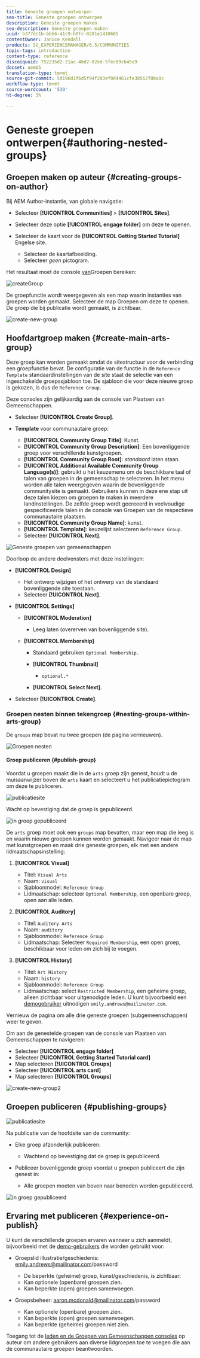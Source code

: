 ```yaml
---
title: Geneste groepen ontwerpen
seo-title: Geneste groepen ontwerpen
description: Geneste groepen maken
seo-description: Geneste groepen maken
uuid: b377dc1b-bbb6-41c9-b0fc-8281e1410685
contentOwner: Janice Kendall
products: SG_EXPERIENCEMANAGER/6.5/COMMUNITIES
topic-tags: introduction
content-type: reference
discoiquuid: 752235d2-21ac-46d2-82ed-5fec09c645e9
docset: aem65
translation-type: tm+mt
source-git-commit: 5d196d1f6d5f94f2d3ef0d4461cfe38562f8ba8c
workflow-type: tm+mt
source-wordcount: '539'
ht-degree: 3%

---
```



# Geneste groepen ontwerpen{#authoring-nested-groups}

## Groepen maken op auteur {#creating-groups-on-author}

Bij AEM Author-instantie, van globale navigatie:

* Selecteer **[!UICONTROL Communities]** > **[!UICONTROL Sites]**.
* Selecteer deze optie **[!UICONTROL engage folder]** om deze te openen.
* Selecteer de kaart voor de **[!UICONTROL Getting Started Tutorial]** Engelse site.

   * Selecteer de kaartafbeelding.
   * Selecteer *geen* pictogram.

Het resultaat moet de console [van](/help/communities/groups.md)Groepen bereiken:

![createGroup](assets/create-group.png)

De groepfunctie wordt weergegeven als een map waarin instanties van groepen worden gemaakt. Selecteer de map Groepen om deze te openen. De groep die bij publicatie wordt gemaakt, is zichtbaar.

![create-new-group](assets/create-new-group.png)

## Hoofdartgroep maken {#create-main-arts-group}

Deze groep kan worden gemaakt omdat de sitestructuur voor de verbinding een groepfunctie bevat. De configuratie van de functie in de `Reference Template` standaardinstellingen van de site staat de selectie van een ingeschakelde groepssjabloon toe. De sjabloon die voor deze nieuwe groep is gekozen, is dus de `Reference Group`.

Deze consoles zijn gelijkaardig aan de console van Plaatsen van Gemeenschappen.

* Selecteer **[!UICONTROL Create Group]**.

* **Template** voor communautaire groep:

   * **[!UICONTROL Community Group Title]**: Kunst.
   * **[!UICONTROL Community Group Description]**: Een bovenliggende groep voor verschillende kunstgroepen.
   * **[!UICONTROL Community Group Root]**: *standaard* laten staan.
   * **[!UICONTROL Additional Available Community Group Language(s)]**: gebruikt u het keuzemenu om de beschikbare taal of talen van groepen in de gemeenschap te selecteren. In het menu worden alle talen weergegeven waarin de bovenliggende communitysite is gemaakt. Gebruikers kunnen in deze ene stap uit deze talen kiezen om groepen te maken in meerdere landinstellingen. De zelfde groep wordt gecreeerd in veelvoudige gespecificeerde talen in de console van Groepen van de respectieve communautaire plaatsen.
   * **[!UICONTROL Community Group Name]**: kunst.
   * **[!UICONTROL Template]**: keuzelijst selecteren `Reference Group.`
   * Selecteer **[!UICONTROL Next]**.

![Geneste groepen van gemeenschappen](assets/parent-to-nestedgroup.png)

Doorloop de andere deelvensters met deze instellingen:

* **[!UICONTROL Design]**

   * Het ontwerp wijzigen of het ontwerp van de standaard bovenliggende site toestaan.
   * Selecteer **[!UICONTROL Next]**.

* **[!UICONTROL Settings]**

   * **[!UICONTROL Moderation]**

      * Leeg laten (overerven van bovenliggende site).
   * **[!UICONTROL Membership]**

      * Standaard gebruiken `Optional Membership.`

      * **[!UICONTROL Thumbnail]**
         * `optional.*`
      * **[!UICONTROL Select Next]**.



* Selecteer **[!UICONTROL Create]**.

### Groepen nesten binnen tekengroep {#nesting-groups-within-arts-group}

De `groups` map bevat nu twee groepen (de pagina vernieuwen).

![Groepen nesten](assets/create-community-group.png)

#### Groep publiceren {#publish-group}

Voordat u groepen maakt die in de `arts` groep zijn genest, houdt u de muisaanwijzer boven de `arts` kaart en selecteert u het publicatiepictogram om deze te publiceren.

![publicatiesite](assets/publish-site.png)

Wacht op bevestiging dat de groep is gepubliceerd.

![in groep gepubliceerd](assets/group-published.png)

De `arts` groep moet ook een `groups` map bevatten, maar een map die leeg is en waarin nieuwe groepen kunnen worden gemaakt. Navigeer naar de map met kunstgroepen en maak drie geneste groepen, elk met een andere lidmaatschapsinstelling:

1. **[!UICONTROL Visual]**

   * Titel: `Visual Arts`
   * Naam: `visual`
   * Sjabloonmodel: `Reference Group`
   * Lidmaatschap: selecteer `Optional Membership`, een openbare groep, open aan alle leden.

1. **[!UICONTROL Auditory]**

   * Titel: `Auditory Arts`
   * Naam: `auditory`
   * Sjabloonmodel: `Reference Group`
   * Lidmaatschap: Selecteer `Required Membership`, een open groep, beschikbaar voor leden om zich bij te voegen.

1. **[!UICONTROL History]**

   * Titel: `Art History`
   * Naam: `history`
   * Sjabloonmodel: `Reference Group`
   * Lidmaatschap: select `Restricted Membership`, een geheime groep, alleen zichtbaar voor uitgenodigde leden. U kunt bijvoorbeeld een [demogebruiker](/help/communities/tutorials.md#demo-users) uitnodigen `emily.andrews@mailinator.com`.

Vernieuw de pagina om alle drie geneste groepen (subgemeenschappen) weer te geven.

Om aan de genestelde groepen van de console van Plaatsen van Gemeenschappen te navigeren:

* Selecteer **[!UICONTROL engage folder]**
* Selecteer **[!UICONTROL Getting Started Tutorial card]**
* Map selecteren **[!UICONTROL Groups]**
* Selecteer **[!UICONTROL arts card]**
* Map selecteren **[!UICONTROL Groups]**

![create-new-group2](assets/create-new-group2.png)

## Groepen publiceren {#publishing-groups}

![publicatiesite](assets/publish-site.png)

Na publicatie van de hoofdsite van de community:

* Elke groep afzonderlijk publiceren:

   * Wachtend op bevestiging dat de groep is gepubliceerd.

* Publiceer bovenliggende groep voordat u groepen publiceert die zijn genest in:

   * Alle groepen moeten van boven naar beneden worden gepubliceerd.

![in groep gepubliceerd](assets/group-published.png)

## Ervaring met publiceren {#experience-on-publish}

U kunt de verschillende groepen ervaren wanneer u zich aanmeldt, bijvoorbeeld met de [demo-gebruikers](/help/communities/tutorials.md#demo-users) die worden gebruikt voor:

* Groepslid illustratie/geschiedenis: emily.andrews@mailinator.com/password
   * De beperkte (geheime) groep, kunst/geschiedenis, is zichtbaar:
   * Kan optionele (openbare) groepen zien.
   * Kan beperkte (open) groepen samenvoegen.

* Groepsbeheer: aaron.mcdonald@mailinator.com/password

   * Kan optionele (openbare) groepen zien.
   * Kan beperkte (open) groepen samenvoegen.
   * Kan beperkte (geheime) groepen niet zien.

Toegang tot de [leden en de Groepen van Gemeenschappen consoles](/help/communities/members.md) op auteur om andere gebruikers aan diverse lidgroepen toe te voegen die aan de communautaire groepen beantwoorden.

